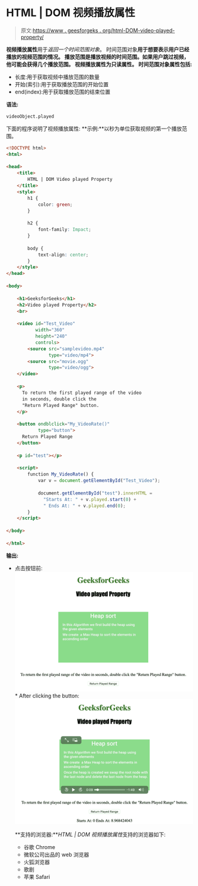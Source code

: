 # HTML | DOM 视频播放属性

> 原文:[https://www . geesforgeks . org/html-DOM-video-played-property/](https://www.geeksforgeeks.org/html-dom-video-played-property/)

**视频播放属性**用于*返回一个时间范围对象*。
时间范围对象**用于想要表示用户已经播放的视频范围的情况。
播放范围是播放视频的时间范围。如果用户跳过视频，他可能会获得几个播放范围。
视频播放属性为只读属性。
时间范围对象属性包括:**

*   长度:用于获取视频中播放范围的数量
*   开始(索引):用于获取播放范围的开始位置
*   end(index):用于获取播放范围的结束位置

**语法:**

```html
videoObject.played
```

下面的程序说明了视频播放属性:
**示例:**以秒为单位获取视频的第一个播放范围。

```html
<!DOCTYPE html>
<html>

<head>
    <title>
        HTML | DOM Video played Property
    </title>
    <style>
        h1 {
            color: green;
        }

        h2 {
            font-family: Impact;
        }

        body {
            text-align: center;
        }
    </style>
</head>

<body>

    <h1>GeeksforGeeks</h1>
    <h2>Video played Property</h2>
    <br>

    <video id="Test_Video" 
           width="360" 
           height="240" 
           controls>
        <source src="samplevideo.mp4" 
                type="video/mp4">
        <source src="movie.ogg" 
                type="video/ogg">
    </video>

    <p>
      To return the first played range of the video
      in seconds, double click the
      "Return Played Range" button.
    </p>

    <button ondblclick="My_VideoRate()" 
            type="button">
      Return Played Range
    </button>

    <p id="test"></p>

    <script>
        function My_VideoRate() {
            var v = document.getElementById("Test_Video");

            document.getElementById("test").innerHTML = 
              "Starts At: " + v.played.start(0) +
              " Ends At: " + v.played.end(0);
        }
    </script>

</body>

</html>
```

**输出:**

*   点击按钮前:
    ![](img/2f78e14a75d789f482a19cd663a38cf2.png)*   After clicking the button:
    ![](img/6ebc8fe9a60ef7788a8302d6a8bc9150.png)

    **支持的浏览器:***HTML | DOM 视频播放属性*支持的浏览器如下:

    *   谷歌 Chrome
    *   微软公司出品的 web 浏览器
    *   火狐浏览器
    *   歌剧
    *   苹果 Safari